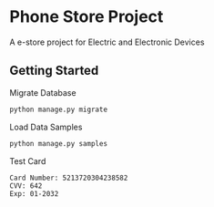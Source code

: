 # Phone Store Project

A e-store project for Electric and Electronic Devices

## Getting Started

Migrate Database
```sh
python manage.py migrate
```
Load Data Samples

```sh
python manage.py samples
```
Test Card
```
Card Number: 5213720304238582
CVV: 642
Exp: 01-2032 
```